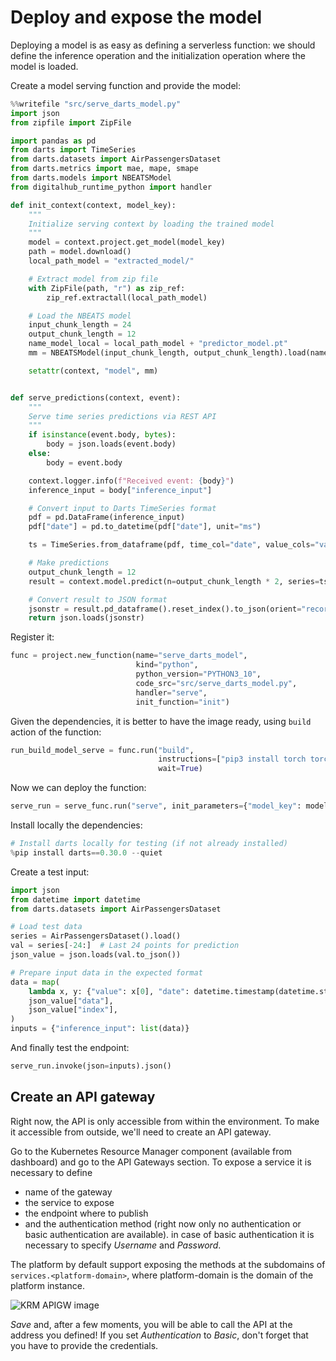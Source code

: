 # Deploy and expose the model

Deploying a model is as easy as defining a serverless function: we should define the inference operation and the initialization
operation where the model is loaded.

Create a model serving function and provide the model:

```python
%%writefile "src/serve_darts_model.py"
import json
from zipfile import ZipFile

import pandas as pd
from darts import TimeSeries
from darts.datasets import AirPassengersDataset
from darts.metrics import mae, mape, smape
from darts.models import NBEATSModel
from digitalhub_runtime_python import handler

def init_context(context, model_key):
    """
    Initialize serving context by loading the trained model
    """
    model = context.project.get_model(model_key)
    path = model.download()
    local_path_model = "extracted_model/"

    # Extract model from zip file
    with ZipFile(path, "r") as zip_ref:
        zip_ref.extractall(local_path_model)

    # Load the NBEATS model
    input_chunk_length = 24
    output_chunk_length = 12
    name_model_local = local_path_model + "predictor_model.pt"
    mm = NBEATSModel(input_chunk_length, output_chunk_length).load(name_model_local)

    setattr(context, "model", mm)


def serve_predictions(context, event):
    """
    Serve time series predictions via REST API
    """
    if isinstance(event.body, bytes):
        body = json.loads(event.body)
    else:
        body = event.body

    context.logger.info(f"Received event: {body}")
    inference_input = body["inference_input"]

    # Convert input to Darts TimeSeries format
    pdf = pd.DataFrame(inference_input)
    pdf["date"] = pd.to_datetime(pdf["date"], unit="ms")

    ts = TimeSeries.from_dataframe(pdf, time_col="date", value_cols="value")

    # Make predictions
    output_chunk_length = 12
    result = context.model.predict(n=output_chunk_length * 2, series=ts)

    # Convert result to JSON format
    jsonstr = result.pd_dataframe().reset_index().to_json(orient="records")
    return json.loads(jsonstr)
```

Register it:

```python
func = project.new_function(name="serve_darts_model",
                            kind="python",
                            python_version="PYTHON3_10",
                            code_src="src/serve_darts_model.py",
                            handler="serve",
                            init_function="init")
```

Given the dependencies, it is better to have the image ready, using ``build`` action of the function:

```python
run_build_model_serve = func.run("build",
                                 instructions=["pip3 install torch torchvision torchaudio --index-url https://download.pytorch.org/whl/cpu","pip3 install darts patsy scikit-learn"],
                                 wait=True)
```

Now we can deploy the function:

```python
serve_run = serve_func.run("serve", init_parameters={"model_key": model.key}, labels=["time-series-service"], wait=True)
```

Install locally the dependencies:

```python
# Install darts locally for testing (if not already installed)
%pip install darts==0.30.0 --quiet
```

Create a test input:

```python
import json
from datetime import datetime
from darts.datasets import AirPassengersDataset

# Load test data
series = AirPassengersDataset().load()
val = series[-24:]  # Last 24 points for prediction
json_value = json.loads(val.to_json())

# Prepare input data in the expected format
data = map(
    lambda x, y: {"value": x[0], "date": datetime.timestamp(datetime.strptime(y, "%Y-%m-%dT%H:%M:%S.%f")) * 1000},
    json_value["data"],
    json_value["index"],
)
inputs = {"inference_input": list(data)}
```

And finally test the endpoint:

```python
serve_run.invoke(json=inputs).json()
```

## Create an API gateway

Right now, the API is only accessible from within the environment. To make it accessible from outside, we'll need to create an API gateway.

Go to the Kubernetes Resource Manager component (available from dashboard) and go to the API Gateways section. To expose a service it is necessary to define

- name of the gateway
- the service to expose
- the endpoint where to publish
- and the authentication method (right now only no authentication or basic authentication are available). in case of basic authentication it is necessary to specify  *Username* and *Password*.

The platform by default support exposing the methods at the subdomains of ``services.<platform-domain>``, where platform-domain is the domain of the platform instance.

![KRM APIGW image](../../images/scenario-etl/apigw-krm.png)

*Save* and, after a few moments, you will be able to call the API at the address you defined! If you set *Authentication* to *Basic*, don't forget that you have to provide the credentials.
